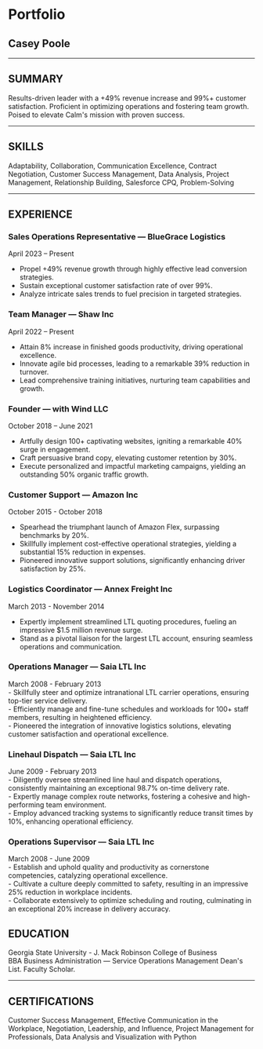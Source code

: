 # Portfolio 
## Casey Poole 

---

## SUMMARY    
Results-driven leader with a +49% revenue increase and 99%+ customer satisfaction. Proficient in optimizing operations and fostering team growth. Poised to elevate Calm's mission with proven success.    

---

## SKILLS    
  Adaptability, Collaboration, Communication Excellence, Contract Negotiation, Customer Success Management, Data Analysis, Project Management, Relationship Building, Salesforce CPQ, Problem-Solving    
    
---    
  
## EXPERIENCE    
### Sales Operations Representative — BlueGrace Logistics
  April 2023 – Present
  - Propel +49% revenue growth through highly effective lead conversion strategies.
  - Sustain exceptional customer satisfaction rate of over 99%.
  - Analyze intricate sales trends to fuel precision in targeted strategies.

### Team Manager — Shaw Inc    
  April 2022 – Present    
  - Attain 8% increase in finished goods productivity, driving operational excellence.
  - Innovate agile bid processes, leading to a remarkable 39% reduction in turnover.
  - Lead comprehensive training initiatives, nurturing team capabilities and growth.

### Founder — with Wind LLC
  October 2018 – June 2021    
  - Artfully design 100+ captivating websites, igniting a remarkable 40% surge in engagement.
  - Craft persuasive brand copy, elevating customer retention by 30%.
  - Execute personalized and impactful marketing campaigns, yielding an outstanding 50% organic traffic growth.
  
### Customer Support — Amazon Inc
  October 2015 - October 2018    
  - Spearhead the triumphant launch of Amazon Flex, surpassing benchmarks by 20%.
  - Skillfully implement cost-effective operational strategies, yielding a substantial 15% reduction in expenses.
  - Pioneered innovative support solutions, significantly enhancing driver satisfaction by 25%.

### Logistics Coordinator — Annex Freight Inc    
  March 2013 - November 2014    
  - Expertly implement streamlined LTL quoting procedures, fueling an impressive $1.5 million revenue surge.
  - Stand as a pivotal liaison for the largest LTL account, ensuring seamless operations and communication.

### Operations Manager — Saia LTL Inc    
  March 2008 - February 2013        
    - Skillfully steer and optimize intranational LTL carrier operations, ensuring top-tier service delivery.        
    - Efficiently manage and fine-tune schedules and workloads for 100+ staff members, resulting in heightened efficiency.        
    - Pioneered the integration of innovative logistics solutions, elevating customer satisfaction and operational excellence.      
    
### Linehaul Dispatch — Saia LTL Inc      
  June 2009 - February 2013        
    - Diligently oversee streamlined line haul and dispatch operations, consistently maintaining an exceptional 98.7% on-time delivery rate.         
    - Expertly manage complex route networks, fostering a cohesive and high-performing team environment.           
    - Employ advanced tracking systems to significantly reduce transit times by 10%, enhancing operational efficiency.      

### Operations Supervisor — Saia LTL Inc    
  March 2008 - June 2009        
    - Establish and uphold quality and productivity as cornerstone competencies, catalyzing operational excellence.        
    - Cultivate a culture deeply committed to safety, resulting in an impressive 25% reduction in workplace incidents.            
    - Collaborate extensively to optimize scheduling and routing, culminating in an exceptional 20% increase in delivery accuracy.        
        
## EDUCATION    
  Georgia State University - J. Mack Robinson College of Business    
  BBA Business Administration — Service Operations Management
  Dean's List. Faculty Scholar.    
    
---    
     
## CERTIFICATIONS           
Customer Success Management, Effective Communication in the Workplace, Negotiation, Leadership, and Influence, Project Management for Professionals, Data Analysis and Visualization with Python    

